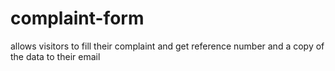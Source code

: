 # complaint-form
allows visitors to fill their complaint and get reference number and a copy of the data to their email
